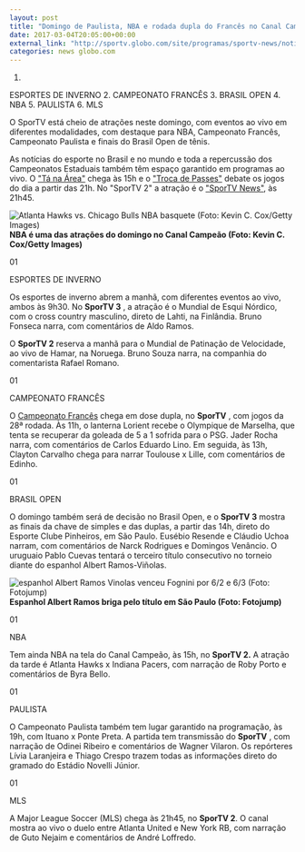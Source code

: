 ```yaml
---
layout: post
title: "Domingo de Paulista, NBA e rodada dupla do Francês no Canal Campeão"
date: 2017-03-04T20:05:00+00:00
external_link: "http://sportv.globo.com/site/programas/sportv-news/noticia/2017/03/domingo-de-paulista-nba-e-rodada-dupla-do-frances-no-canal-campeao.html"
categories: news globo.com
---
```

1. 
ESPORTES DE INVERNO
2. 
CAMPEONATO FRANCÊS
3. 
BRASIL OPEN
4. 
NBA
5. 
PAULISTA
6. 
MLS

O SporTV está cheio de atrações neste domingo, com eventos ao vivo em diferentes modalidades, com destaque para NBA, Campeonato Francês, Campeonato Paulista e finais do Brasil Open de tênis.

As notícias do esporte no Brasil e no mundo e toda a repercussão dos Campeonatos Estaduais também têm espaço garantido em programas ao vivo. O ["Tá na Área"](http://sportv.globo.com/site/programas/ta-na-area/) chega às 15h e o ["Troca de Passes"](http://sportv.globo.com/site/programas/troca-de-passes/) debate os jogos do dia a partir das 21h. No "SporTV 2" a atração é o ["SporTV News"](http://sportv.globo.com/site/programas/sportv-news/), às 21h45. &nbsp;

 ![Atlanta Hawks vs. Chicago Bulls NBA basquete (Foto: Kevin C. Cox/Getty Images)](http://s2.glbimg.com/IzfiF_LaDtL7BP6m7QW0glf4Keo=/0x111:3000x1805/690x390/s.glbimg.com/es/ge/f/original/2017/01/21/gettyimages-632247946.jpg "Atlanta Hawks vs. Chicago Bulls NBA basquete (Foto: Kevin C. Cox/Getty Images)")**NBA é uma das atrações do domingo no Canal&nbsp;Campeão (Foto: Kevin C. Cox/Getty Images)**

01

ESPORTES DE INVERNO

Os esportes de inverno abrem a manhã, com diferentes eventos ao vivo, ambos às 9h30. No **SporTV 3** , a atração é o Mundial de Esqui Nórdico, com o cross country masculino, direto de Lahti, na Finlândia. Bruno Fonseca narra, com comentários de Aldo Ramos.&nbsp;

O **SporTV 2** reserva a manhã para o Mundial de Patinação de Velocidade, ao vivo de Hamar, na Noruega. Bruno Souza narra, na companhia do comentarista Rafael Romano.&nbsp;

01

CAMPEONATO FRANCÊS

O [Campeonato Francês](http://globoesporte.globo.com/futebol/futebol-internacional/futebol-frances/) chega em dose dupla, no **SporTV** , com jogos da 28ª rodada. Às 11h, o lanterna Lorient recebe o Olympique de Marselha, que tenta se recuperar da goleada de 5 a 1 sofrida para o PSG. Jader Rocha narra, com comentários de Carlos Eduardo Lino. Em seguida, às 13h, Clayton Carvalho chega para narrar Toulouse x Lille, com comentários de Edinho.&nbsp;

01

BRASIL OPEN

O domingo também será de decisão no Brasil Open, e o **SporTV 3** mostra as finais da chave de simples e das duplas, a partir das 14h, direto do Esporte Clube Pinheiros, em São Paulo. Eusébio Resende e Cláudio Uchoa narram, com comentários de Narck Rodrigues e Domingos Venâncio. O uruguaio Pablo Cuevas tentará o terceiro título consecutivo no torneio diante do espanhol Albert Ramos-Viñolas.

 ![espanhol Albert Ramos Vinolas venceu Fognini por 6/2 e 6/3 (Foto: Fotojump)](http://s2.glbimg.com/s-yF6SRs9RRVr551M41SkU_EzyQ=/0x48:2000x1034/690x340/s.glbimg.com/es/ge/f/original/2017/02/22/305895_682071_32678904460_5d29980ba4_o_vkStTcp.jpg "espanhol Albert Ramos Vinolas venceu Fognini por 6/2 e 6/3 (Foto: Fotojump)")**Espanhol Albert Ramos briga pelo título em São Paulo (Foto: Fotojump)**

01

NBA

Tem ainda NBA na tela do Canal Campeão, às 15h, no **SporTV 2.** A atração da tarde é Atlanta Hawks x Indiana Pacers, com narração de Roby Porto e comentários de Byra Bello.&nbsp;

01

PAULISTA

O Campeonato Paulista também tem lugar garantido na programação, às 19h, com Ituano x Ponte Preta. A partida tem transmissão do **SporTV** , com narração de Odinei Ribeiro e comentários de Wagner Vilaron. Os repórteres Lívia Laranjeira e Thiago Crespo trazem todas as informações direto do gramado do Estádio Novelli Júnior.&nbsp;

01

MLS

A Major League Soccer (MLS) chega às 21h45, no **SporTV 2**. O canal mostra ao vivo o duelo entre Atlanta United e New York RB, com narração de Guto Nejaim e comentários de André Loffredo.

